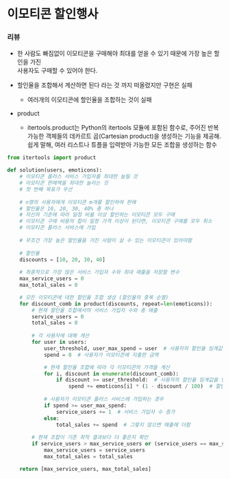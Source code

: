 # 이모티콘 할인행사

### 리뷰

- 한 사람도 빠짐없이 이모티콘을 구매해야 최대를 얻을 수 있기 때문에 가장 높은 할인을 가진  
사용자도 구매할 수 있어야 한다.

- 할인율을 조합해서 계산하면 된다 라는 것 까지 떠올렸지만 구현은 실패
    - 여러개의 이모티콘에 할인율을 조합하는 것이 실패


- product

    - itertools.product는 Python의 itertools 모듈에 포함된 함수로, 주어진 반복 가능한 객체들의 데카르트 곱(Cartesian product)을 생성하는 기능을 제공해. 쉽게 말해, 여러 리스트나 튜플을 입력받아 가능한 모든 조합을 생성하는 함수

```python
from itertools import product

def solution(users, emoticons):
    # 이모티콘 플러스 서비스 가입자를 최대한 늘릴 것
    # 이모티콘 판매액을 최대한 늘리는 것
    # 첫 번째 목표가 우선
    
    # n명의 사용자에게 이모티콘 m개를 할인하여 판매
    # 할인율은 10, 20, 30, 40% 중 하나
    # 자신의 기준에 따라 일정 비율 이상 할인하는 이모티콘 모두 구매
    # 이모티콘 구매 비용의 합이 일정 가격 이상이 된다면, 이모티콘 구매를 모두 취소
    # 이모티콘 플러스 서비스에 가입
    
    # 무조건 가장 높은 할인율을 가진 사람이 살 수 있는 이모티콘이 있어야함
    
    # 할인율
    discounts = [10, 20, 30, 40]
    
    # 최종적으로 가장 많은 서비스 가입자 수와 최대 매출을 저장할 변수
    max_service_users = 0
    max_total_sales = 0

    # 모든 이모티콘에 대한 할인율 조합 생성 (할인율의 중복 순열)
    for discount_comb in product(discounts, repeat=len(emoticons)):
        # 현재 할인율 조합에서의 서비스 가입자 수와 총 매출
        service_users = 0
        total_sales = 0
        
        # 각 사용자에 대해 계산
        for user in users:
            user_threshold, user_max_spend = user  # 사용자의 할인율 임계값과 최대 지출 금액
            spend = 0  # 사용자가 이모티콘에 지출한 금액

            # 현재 할인율 조합에 따라 각 이모티콘의 가격을 계산
            for i, discount in enumerate(discount_comb):
                if discount >= user_threshold:  # 사용자의 할인율 임계값을 넘는 경우
                    spend += emoticons[i] * (1 - discount / 100)  # 할인가를 적용하여 지출 금액에 더함
            
            # 사용자가 이모티콘 플러스 서비스에 가입하는 경우
            if spend >= user_max_spend:
                service_users += 1  # 서비스 가입자 수 증가
            else:
                total_sales += spend  # 그렇지 않으면 매출에 더함
        
        # 현재 조합이 기존 최적 결과보다 더 좋은지 확인
        if service_users > max_service_users or (service_users == max_service_users and total_sales > max_total_sales):
            max_service_users = service_users
            max_total_sales = total_sales

    return [max_service_users, max_total_sales]

```